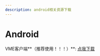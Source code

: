 ```yaml
---
description: android相关资源下载
---
```


# Android

VME客户端**（推荐使用！！！）**: [点我下载](https://vme.icu/client-download/VME-Android.apk)

